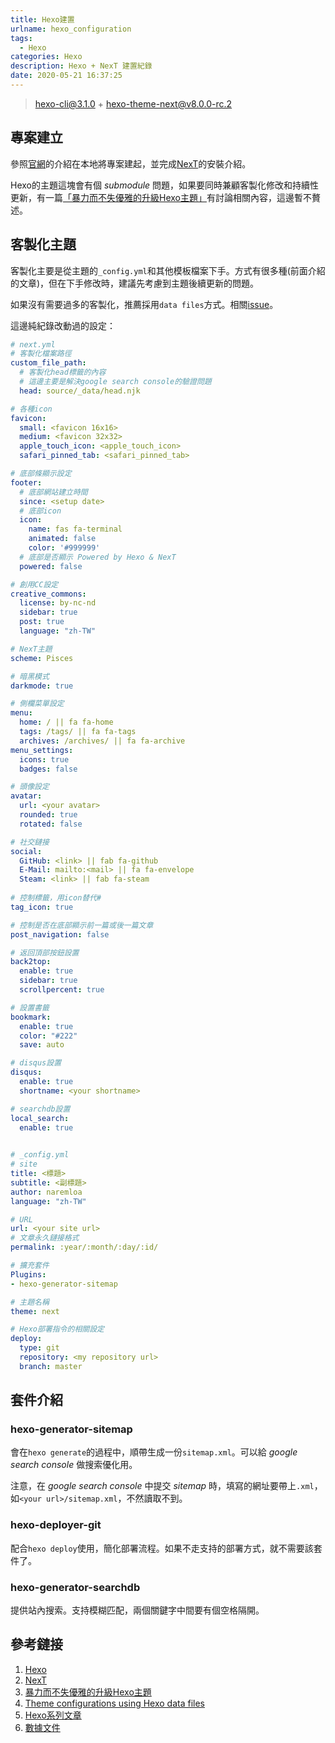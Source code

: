 ```yaml
---
title: Hexo建置
urlname: hexo_configuration
tags:
  - Hexo
categories: Hexo
description: Hexo + NexT 建置紀錄
date: 2020-05-21 16:37:25
---
```


> [hexo-cli@3.1.0](https://www.npmjs.com/package/hexo-cli) + [hexo-theme-next@v8.0.0-rc.2](https://github.com/next-theme/hexo-theme-next/releases/tag/v8.0.0-rc.2)

## 專案建立
參照[官網](https://hexo.io/zh-tw/docs/setup)的介紹在本地將專案建起，並完成[NexT](https://github.com/next-theme/hexo-theme-next)的安裝介紹。

Hexo的主題這塊會有個 *submodule* 問題，如果要同時兼顧客製化修改和持續性更新，有一篇[「暴力而不失優雅的升級Hexo主題」](https://zhangnai.xin/2018/11/11/hexo-theme-upgrade/)有討論相關內容，這邊暫不贅述。

## 客製化主題
客製化主要是從主題的`_config.yml`和其他模板檔案下手。方式有很多種(前面介紹的文章)，但在下手修改時，建議先考慮到主題後續更新的問題。

如果沒有需要過多的客製化，推薦採用`data files`方式。相關[issue](https://github.com/iissnan/hexo-theme-next/issues/328)。

這邊純紀錄改動過的設定：
```yml
# next.yml
# 客製化檔案路徑
custom_file_path:
  # 客製化head標籤的內容
  # 這邊主要是解決google search console的驗證問題
  head: source/_data/head.njk

# 各種icon
favicon:
  small: <favicon 16x16>
  medium: <favicon 32x32>
  apple_touch_icon: <apple_touch_icon>
  safari_pinned_tab: <safari_pinned_tab>

# 底部條顯示設定
footer:
  # 底部網站建立時間
  since: <setup date>
  # 底部icon
  icon:
    name: fas fa-terminal
    animated: false
    color: '#999999'
  # 底部是否顯示 Powered by Hexo & NexT
  powered: false

# 創用CC設定
creative_commons:
  license: by-nc-nd
  sidebar: true
  post: true
  language: "zh-TW"

# NexT主題
scheme: Pisces

# 暗黑模式
darkmode: true

# 側欄菜單設定
menu:
  home: / || fa fa-home
  tags: /tags/ || fa fa-tags
  archives: /archives/ || fa fa-archive
menu_settings:
  icons: true
  badges: false

# 頭像設定
avatar:
  url: <your avatar>
  rounded: true
  rotated: false

# 社交鏈接
social:
  GitHub: <link> || fab fa-github
  E-Mail: mailto:<mail> || fa fa-envelope
  Steam: <link> || fab fa-steam
  
# 控制標籤，用icon替代#
tag_icon: true

# 控制是否在底部顯示前一篇或後一篇文章
post_navigation: false

# 返回頂部按鈕設置
back2top:
  enable: true
  sidebar: true
  scrollpercent: true

# 設置書籤
bookmark:
  enable: true
  color: "#222"
  save: auto

# disqus設置
disqus:
  enable: true
  shortname: <your shortname>

# searchdb設置
local_search:
  enable: true
  

# _config.yml
# site
title: <標題>
subtitle: <副標題>
author: naremloa
language: "zh-TW"

# URL
url: <your site url>
# 文章永久鏈接格式
permalink: :year/:month/:day/:id/

# 擴充套件
Plugins:
- hexo-generator-sitemap

# 主題名稱
theme: next

# Hexo部署指令的相關設定
deploy:
  type: git
  repository: <my repository url>
  branch: master
```


## 套件介紹

### hexo-generator-sitemap
會在`hexo generate`的過程中，順帶生成一份`sitemap.xml`。可以給 *google search console* 做搜索優化用。

注意，在 *google search console* 中提交 *sitemap* 時，填寫的網址要帶上`.xml`，如`<your url>/sitemap.xml`，不然讀取不到。

### hexo-deployer-git
配合`hexo deploy`使用，簡化部署流程。如果不走支持的部署方式，就不需要該套件了。

### hexo-generator-searchdb
提供站內搜索。支持模糊匹配，兩個關鍵字中間要有個空格隔開。

## 參考鏈接
1. [Hexo](https://hexo.io/zh-cn/)
2. [NexT](https://theme-next.js.org/)
3. [暴力而不失優雅的升級Hexo主題](https://zhangnai.xin/2018/11/11/hexo-theme-upgrade/)
4. [Theme configurations using Hexo data files](https://github.com/iissnan/hexo-theme-next/issues/328)
5. [Hexo系列文章](https://blog.typeart.cc/hexoSeries/)
6. [數據文件](https://tding.top/docs/getting-started/data-files.html)
